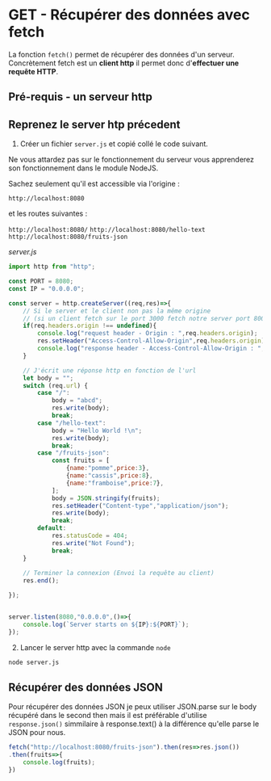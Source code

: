 # GET - Récupérer des données avec fetch

La fonction `fetch()` permet de récupérer des données d'un serveur. Concrètement fetch est un **client http** il permet donc d'**effectuer une requête HTTP**.

## Pré-requis - un serveur http
Reprenez le server htp précedent
-
1. Créer un fichier `server.js` et copié collé le code suivant.

Ne vous attardez pas sur le fonctionnement du serveur vous apprenderez son fonctionnement dans le module NodeJS.

Sachez seulement qu'il est accessible via l'origine :

`http://localhost:8080`

et les routes suivantes :

`http://localhost:8080/`
`http://localhost:8080/hello-text`
`http://localhost:8080/fruits-json`

*server.js*
```js
import http from "http";

const PORT = 8080;
const IP = "0.0.0.0";

const server = http.createServer((req,res)=>{
    // Si le server et le client non pas la même origine
    // (si un client fetch sur le port 3000 fetch notre server port 8000)
    if(req.headers.origin !== undefined){
        console.log("request header - Origin : ",req.headers.origin);
        res.setHeader("Access-Control-Allow-Origin",req.headers.origin);
        console.log("response header - Access-Control-Allow-Origin : ",res.getHeader("Access-Control-Allow-Origin"));
    }

    // J'écrit une réponse http en fonction de l'url
    let body = "";
    switch (req.url) {
        case "/":
            body = "abcd";
            res.write(body);
            break;
        case "/hello-text":
            body = "Hello World !\n";
            res.write(body);
            break;
        case "/fruits-json":
            const fruits = [
                {name:"pomme",price:3},
                {name:"cassis",price:8},
                {name:"framboise",price:7},
            ];
            body = JSON.stringify(fruits);
            res.setHeader("Content-type","application/json");
            res.write(body);
            break;
        default:
            res.statusCode = 404;
            res.write("Not Found");
            break;
    }
    
    // Terminer la connexion (Envoi la requête au client)
    res.end(); 

});


server.listen(8080,"0.0.0.0",()=>{
    console.log(`Server starts on ${IP}:${PORT}`);
});
```

2. Lancer le server http avec la commande `node`

```bash
node server.js
```

## Récupérer des données JSON

Pour récupérer des données JSON je peux utiliser JSON.parse sur le body récupéré dans le second then mais il est préférable d'utilise `response.json()` simmilaire à response.text() à la différence qu'elle parse le JSON pour nous.

```js
fetch("http://localhost:8080/fruits-json").then(res=>res.json())
.then(fruits=>{
    console.log(fruits);
})
```